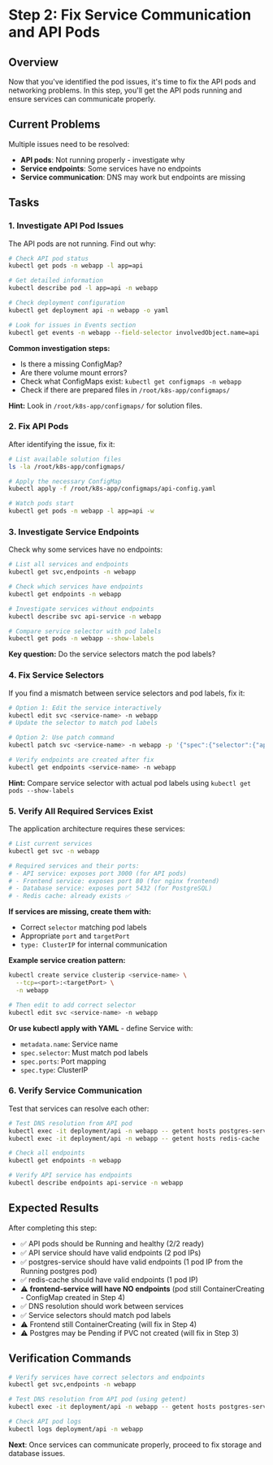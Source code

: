 # Step 2: Fix Service Communication and API Pods

## Overview

Now that you've identified the pod issues, it's time to fix the API pods and networking problems. In this step, you'll get the API pods running and ensure services can communicate properly.

## Current Problems

Multiple issues need to be resolved:
- **API pods**: Not running properly - investigate why
- **Service endpoints**: Some services have no endpoints
- **Service communication**: DNS may work but endpoints are missing

## Tasks

### 1. Investigate API Pod Issues

The API pods are not running. Find out why:

```bash
# Check API pod status
kubectl get pods -n webapp -l app=api

# Get detailed information
kubectl describe pod -l app=api -n webapp

# Check deployment configuration
kubectl get deployment api -n webapp -o yaml

# Look for issues in Events section
kubectl get events -n webapp --field-selector involvedObject.name=api
```

**Common investigation steps:**
- Is there a missing ConfigMap?
- Are there volume mount errors?
- Check what ConfigMaps exist: `kubectl get configmaps -n webapp`
- Check if there are prepared files in `/root/k8s-app/configmaps/`

**Hint:** Look in `/root/k8s-app/configmaps/` for solution files.

### 2. Fix API Pods

After identifying the issue, fix it:

```bash
# List available solution files
ls -la /root/k8s-app/configmaps/

# Apply the necessary ConfigMap
kubectl apply -f /root/k8s-app/configmaps/api-config.yaml

# Watch pods start
kubectl get pods -n webapp -l app=api -w
```

### 3. Investigate Service Endpoints

Check why some services have no endpoints:

```bash
# List all services and endpoints
kubectl get svc,endpoints -n webapp

# Check which services have endpoints
kubectl get endpoints -n webapp

# Investigate services without endpoints
kubectl describe svc api-service -n webapp

# Compare service selector with pod labels
kubectl get pods -n webapp --show-labels
```

**Key question:** Do the service selectors match the pod labels?

### 4. Fix Service Selectors

If you find a mismatch between service selectors and pod labels, fix it:

```bash
# Option 1: Edit the service interactively
kubectl edit svc <service-name> -n webapp
# Update the selector to match pod labels

# Option 2: Use patch command
kubectl patch svc <service-name> -n webapp -p '{"spec":{"selector":{"app":"<correct-label>"}}}'

# Verify endpoints are created after fix
kubectl get endpoints <service-name> -n webapp
```

**Hint:** Compare service selector with actual pod labels using `kubectl get pods --show-labels`

### 5. Verify All Required Services Exist

The application architecture requires these services:

```bash
# List current services
kubectl get svc -n webapp

# Required services and their ports:
# - API service: exposes port 3000 (for API pods)
# - Frontend service: exposes port 80 (for nginx frontend)
# - Database service: exposes port 5432 (for PostgreSQL)
# - Redis cache: already exists ✅
```

**If services are missing, create them with:**
- Correct `selector` matching pod labels
- Appropriate `port` and `targetPort`
- `type: ClusterIP` for internal communication

**Example service creation pattern:**
```bash
kubectl create service clusterip <service-name> \
  --tcp=<port>:<targetPort> \
  -n webapp

# Then edit to add correct selector
kubectl edit svc <service-name> -n webapp
```

**Or use kubectl apply with YAML** - define Service with:
- `metadata.name`: Service name
- `spec.selector`: Must match pod labels
- `spec.ports`: Port mapping
- `spec.type`: ClusterIP

### 6. Verify Service Communication

Test that services can resolve each other:

```bash
# Test DNS resolution from API pod
kubectl exec -it deployment/api -n webapp -- getent hosts postgres-service
kubectl exec -it deployment/api -n webapp -- getent hosts redis-cache

# Check all endpoints
kubectl get endpoints -n webapp

# Verify API service has endpoints
kubectl describe endpoints api-service -n webapp
```

## Expected Results

After completing this step:
- ✅ API pods should be Running and healthy (2/2 ready)
- ✅ API service should have valid endpoints (2 pod IPs)
- ✅ postgres-service should have valid endpoints (1 pod IP from the Running postgres pod)
- ✅ redis-cache should have valid endpoints (1 pod IP)
- ⚠️ **frontend-service will have NO endpoints** (pod still ContainerCreating - ConfigMap created in Step 4)
- ✅ DNS resolution should work between services
- ✅ Service selectors should match pod labels
- ⚠️ Frontend still ContainerCreating (will fix in Step 4)
- ⚠️ Postgres may be Pending if PVC not created (will fix in Step 3)

## Verification Commands

```bash
# Verify services have correct selectors and endpoints
kubectl get svc,endpoints -n webapp

# Test DNS resolution from API pod (using getent)
kubectl exec -it deployment/api -n webapp -- getent hosts postgres-service

# Check API pod logs
kubectl logs deployment/api -n webapp
```

**Next**: Once services can communicate properly, proceed to fix storage and database issues.
